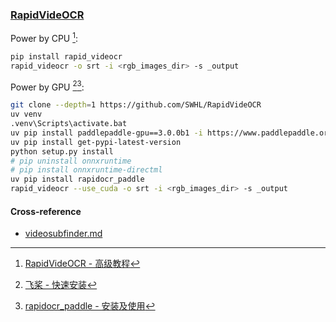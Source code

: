 ### [RapidVideOCR](https://github.com/SWHL/RapidVideOCR)

Power by CPU [^1]:

```sh
pip install rapid_videocr
rapid_videocr -o srt -i <rgb_images_dir> -s _output
```

Power by GPU [^2][^3]:

```sh
git clone --depth=1 https://github.com/SWHL/RapidVideOCR
uv venv
.venv\Scripts\activate.bat
uv pip install paddlepaddle-gpu==3.0.0b1 -i https://www.paddlepaddle.org.cn/packages/stable/cu123/
uv pip install get-pypi-latest-version
python setup.py install
# pip uninstall onnxruntime
# pip install onnxruntime-directml
uv pip install rapidocr_paddle
rapid_videocr --use_cuda -o srt -i <rgb_images_dir> -s _output
```

#### Cross-reference

- [videosubfinder.md](https://scillidan.github.io/notes/opt/videosubfinder.html)

[^1]: [RapidVideOCR - 高级教程](https://swhl.github.io/RapidVideOCR/docs/tutorial/senior/)
[^2]: [飞桨 - 快速安装](https://www.paddlepaddle.org.cn/install/quick)
[^3]: [rapidocr_paddle - 安装及使用](https://rapidai.github.io/RapidOCRDocs/install_usage/rapidocr_paddle/usage/)